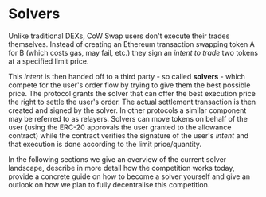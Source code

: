 # Solvers

Unlike traditional DEXs, CoW Swap users don't execute their trades themselves. Instead of creating an Ethereum transaction swapping token A for B (which costs gas, may fail, etc.) they sign an _intent to trade_ two tokens at a specified limit price.

This _intent_ is then handed off to a third party - so called **solvers** - which compete for the user's order flow by trying to give them the best possible price. The protocol grants the solver that can offer the best execution price the right to settle the user's order. The actual settlement transaction is then created and signed by the solver. In other protocols a similar component may be referred to as relayers. Solvers can move tokens on behalf of the user (using the ERC-20 approvals the user granted to the allowance contract) while the contract verifies the signature of  the user's _intent_ and that execution is done according to the limit price/quantity.

In the following sections we give an overview of the current solver landscape, describe in more detail how the competition works today, provide a concrete guide on how to become a solver yourself and give an outlook on how we plan to fully decentralise this competition.
